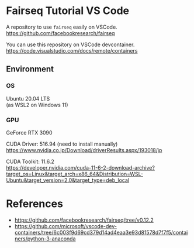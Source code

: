 # Fairseq Tutorial VS Code

A repository to use `fairseq` easily on VSCode.  
https://github.com/facebookresearch/fairseq

You can use this repository on VSCode devcontainer.  
https://code.visualstudio.com/docs/remote/containers

## Environment

### OS

Ubuntu 20.04 LTS  
(as WSL2 on Windows 11)

### GPU

GeForce RTX 3090

CUDA Driver: 516.94 (need to install manually)  
https://www.nvidia.co.jp/Download/driverResults.aspx/193018/jp

CUDA Toolkit: 11.6.2  
https://developer.nvidia.com/cuda-11-6-2-download-archive?target_os=Linux&target_arch=x86_64&Distribution=WSL-Ubuntu&target_version=2.0&target_type=deb_local

# References

* https://github.com/facebookresearch/fairseq/tree/v0.12.2
* https://github.com/microsoft/vscode-dev-containers/tree/6c003f9d69cd379d14ad4eaa3e93d81578d7f7f5/containers/python-3-anaconda
